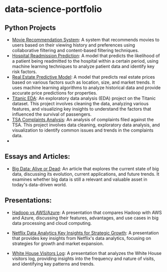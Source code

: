# data-science-portfolio

## Python Projects

- [Movie Recommendation System](./Python_Projects/MovieRecommender/movieRecommendation.md): A system that recommends movies to users based on their viewing history and preferences using collaborative filtering and content-based filtering techniques.
- [Hospital Readmission Prediction](./Python_Projects/HospitalReadmission/HospitalReadmission.md): A model that predicts the likelihood of a patient being readmitted to the hospital within a certain period, using machine learning techniques to analyze patient data and identify key risk factors.
- [Real Estate Predictive Model](./Python_Projects/RealEstatePredictiveModel/RealEstatePredictiveModel-ppt.pdf): A model that predicts real estate prices based on various factors such as location, size, and market trends. It uses machine learning algorithms to analyze historical data and provide accurate price predictions for properties.
- [Titanic EDA](./Python_Projects/Titanic%20EDA/Titanic_EDA.ipynb): An exploratory data analysis (EDA) project on the Titanic dataset. This project involves cleaning the data, analyzing various features, and visualizing key insights to understand the factors that influenced the survival of passengers.
- [TSA Complaints Analysis](./Python_Projects/TSA%20Complaints/TSA_Complaints.ipynb): An analysis of complaints filed against the TSA. This project involves data cleaning, exploratory data analysis, and visualization to identify common issues and trends in the complaints data.
-

## Essays and Articles:

- [Big Data: Alive or Dead](./Essays_and_Articles/BigDataAliveorDead.pdf): An article that explores the current state of big data, discussing its evolution, current applications, and future trends. It examines whether big data is still a relevant and valuable asset in today's data-driven world.

## Presentations:

- [Hadoop vs AWS/Azure](./Presentations/Hadoop_vs_AWS:Azure_Presentation/Hadoop_vs_Azure_AWS.pdf): A presentation that compares Hadoop with AWS and Azure, discussing their features, advantages, and use cases in big data processing and cloud computing.
- [Netflix Data Analytics Key Insights for Strategic Growth](./Presentations/Netflix%20Key%20Insights/Netflix%20Data%20Analytics%20Key%20Insights%20for%20Strategic%20Growth.pdf): A presentation that provides key insights from Netflix's data analytics, focusing on strategies for growth and market expansion.

- [White House Visitors Log](./Presentations/White%20House%20Visitors%20Log/White%20House%20Visitors%20Log.pdf): A presentation that analyzes the White House visitors log, providing insights into the frequency and nature of visits, and identifying key patterns and trends.
